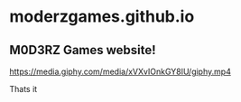 # moderzgames.github.io
## M0D3RZ Games website!
https://media.giphy.com/media/xVXvIOnkGY8IU/giphy.mp4
<p>Thats it</p>
